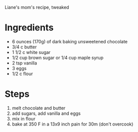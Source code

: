 Liane's mom's recipe, tweaked

# Ingredients

* 6 ounces (170g) of dark baking unsweetened chocolate
* 3/4 c butter
* 1 1/2 c white sugar
* 1/2 cup brown sugar or 1/4 cup maple syrup
* 2 tsp vanilla
* 3 eggs
* 1/2 c flour

# Steps

1. melt chocolate and butter
2. add sugars, add vanilla and eggs
4. mix in flour
5. bake at 350 F in a 13x9 inch pain for 30m (don't overcook)

